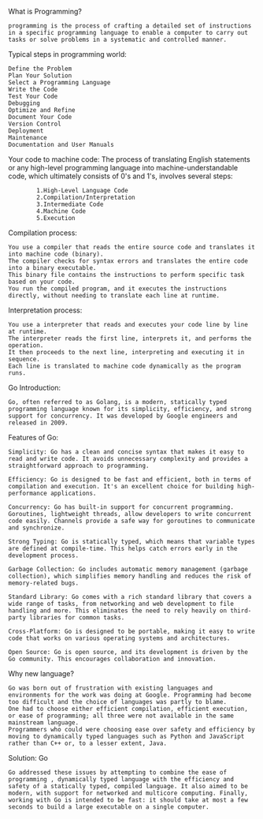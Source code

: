What is Programming?

    programming is the process of crafting a detailed set of instructions in a specific programming language to enable a computer to carry out tasks or solve problems in a systematic and controlled manner.


Typical steps in programming world:

    Define the Problem
    Plan Your Solution
    Select a Programming Language
    Write the Code
    Test Your Code
    Debugging
    Optimize and Refine
    Document Your Code
    Version Control
    Deployment
    Maintenance
    Documentation and User Manuals


Your code to machine code:
    The process of translating English statements or any high-level programming language into machine-understandable code, which ultimately consists of 0's and 1's, involves several steps:
    
            1.High-Level Language Code
            2.Compilation/Interpretation
            3.Intermediate Code
            4.Machine Code
            5.Execution


Compilation process:

    You use a compiler that reads the entire source code and translates it into machine code (binary).
    The compiler checks for syntax errors and translates the entire code into a binary executable.
    This binary file contains the instructions to perform specific task based on your code.
    You run the compiled program, and it executes the instructions directly, without needing to translate each line at runtime.


Interpretation process:

    You use a interpreter that reads and executes your code line by line at runtime.
    The interpreter reads the first line, interprets it, and performs the operation.
    It then proceeds to the next line, interpreting and executing it in sequence.
    Each line is translated to machine code dynamically as the program runs.


Go Introduction:

    Go, often referred to as Golang, is a modern, statically typed programming language known for its simplicity, efficiency, and strong support for concurrency. It was developed by Google engineers and released in 2009.


Features of Go:

    Simplicity: Go has a clean and concise syntax that makes it easy to read and write code. It avoids unnecessary complexity and provides a straightforward approach to programming.

    Efficiency: Go is designed to be fast and efficient, both in terms of compilation and execution. It's an excellent choice for building high-performance applications.

    Concurrency: Go has built-in support for concurrent programming. Goroutines, lightweight threads, allow developers to write concurrent code easily. Channels provide a safe way for goroutines to communicate and synchronize.

    Strong Typing: Go is statically typed, which means that variable types are defined at compile-time. This helps catch errors early in the development process.

    Garbage Collection: Go includes automatic memory management (garbage collection), which simplifies memory handling and reduces the risk of memory-related bugs.

    Standard Library: Go comes with a rich standard library that covers a wide range of tasks, from networking and web development to file handling and more. This eliminates the need to rely heavily on third-party libraries for common tasks.

    Cross-Platform: Go is designed to be portable, making it easy to write code that works on various operating systems and architectures.

    Open Source: Go is open source, and its development is driven by the Go community. This encourages collaboration and innovation.


Why new language?

    Go was born out of frustration with existing languages and environments for the work was doing at Google. Programming had become too difficult and the choice of languages was partly to blame. 
    One had to choose either efficient compilation, efficient execution, or ease of programming; all three were not available in the same mainstream language. 
    Programmers who could were choosing ease over safety and efficiency by moving to dynamically typed languages such as Python and JavaScript rather than C++ or, to a lesser extent, Java.


Solution: Go

    Go addressed these issues by attempting to combine the ease of programming , dynamically typed language with the efficiency and safety of a statically typed, compiled language. It also aimed to be modern, with support for networked and multicore computing. Finally, working with Go is intended to be fast: it should take at most a few seconds to build a large executable on a single computer.
